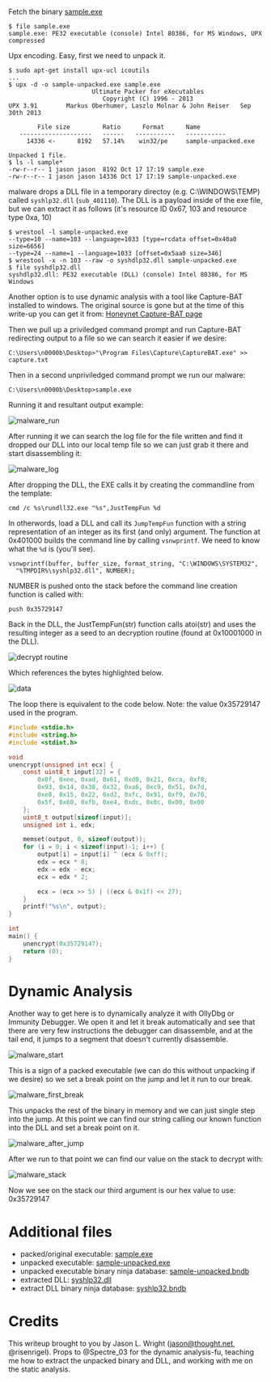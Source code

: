 

Fetch the binary [sample.exe](sample.exe)

```
$ file sample.exe
sample.exe: PE32 executable (console) Intel 80386, for MS Windows, UPX compressed
```

Upx encoding.  Easy, first we need to unpack it.

```
$ sudo apt-get install upx-ucl icoutils
...
$ upx -d -o sample-unpacked.exe sample.exe
                       Ultimate Packer for eXecutables
                          Copyright (C) 1996 - 2013
UPX 3.91        Markus Oberhumer, Laszlo Molnar & John Reiser   Sep 30th 2013

        File size         Ratio      Format      Name
   --------------------   ------   -----------   -----------
     14336 <-      8192   57.14%    win32/pe     sample-unpacked.exe

Unpacked 1 file.
$ ls -l sample*
-rw-r--r-- 1 jason jason  8192 Oct 17 17:19 sample.exe
-rw-r--r-- 1 jason jason 14336 Oct 17 17:19 sample-unpacked.exe
```

malware drops a DLL file in a temporary directoy (e.g. C:\WINDOWS\TEMP)
called `syshlp32.dll` (`sub_401110`).
The DLL is a payload inside of the exe file,
but we can extract it as follows (it's resource ID 0x67, 103 and
resource type 0xa, 10)

```
$ wrestool -l sample-unpacked.exe 
--type=10 --name=103 --language=1033 [type=rcdata offset=0x40a0 size=6656]
--type=24 --name=1 --language=1033 [offset=0x5aa0 size=346]
$ wrestool -x -n 103 --raw -o syshdlp32.dll sample-unpacked.exe 
$ file syshdlp32.dll
syshdlp32.dll: PE32 executable (DLL) (console) Intel 80386, for MS Windows
```

Another option is to use dynamic analysis with a tool like Capture-BAT
installed to windows. The original source is gone but at the time of
this write-up you can get it from:
[Honeynet Capture-BAT page](https://www.honeynet.org/node/315)

Then we pull up a priviledged command prompt and run Capture-BAT
redirecting output to
a file so we can search it easier if we desire:

```
C:\Users\n0000b\Desktop>"\Program Files\Capture\CaptureBAT.exe" >> capture.txt
```

Then in a second unpriviledged command prompt we run our malware:

```
C:\Users\n0000b\Desktop>sample.exe
```
Running it and resultant output example:

![malware_run](malware_run.png)


After running it we can search the log file for the file written and find it dropped our DLL into
our local temp file so we can just grab it there and start disassembling it:

![malware_log](malware_log.png)


After dropping the DLL, the EXE calls it by creating the commandline
from the template:

```
cmd /c %s\rundll32.exe "%s",JustTempFun %d
```

In otherwords, load a DLL and call its `JumpTempFun` function with
a string representation of an integer as its first (and only) argument.
The function at 0x401000 builds the command line by calling
`vsnwprintf`.  We need to know what the `%d` is (you'll see).

```
vsnwprintf(buffer, buffer_size, format_string, "C:\WINDOWS\SYSTEM32",
  "%TMPDIR%\syshlp32.dll", NUMBER);
```

NUMBER is pushed onto the stack before the command line creation
function is called with:

```
push 0x35729147
```

Back in the DLL, the JustTempFun(str) function calls atoi(str) and
uses the resulting integer as a seed to an decryption routine
(found at 0x10001000 in the DLL).

![decrypt routine](decrypt.png)

Which references the bytes highlighted below.

![data](data.png)

The loop there is equivalent to the code below.
Note: the value 0x35729147 used in the program.

```c
#include <stdio.h>
#include <string.h>
#include <stdint.h>

void
unencrypt(unsigned int ecx) {
	const uint8_t input[32] = {
		0x0f, 0xee, 0xad, 0x61, 0xd0, 0x21, 0xca, 0xf8,
		0x93, 0x14, 0x38, 0x32, 0xa6, 0xc9, 0x51, 0x7d,
		0xe8, 0x15, 0x22, 0xd2, 0xfc, 0x91, 0xf9, 0x78,
		0x5f, 0x60, 0xfb, 0xe4, 0xdc, 0x0c, 0x00, 0x00
	};
	uint8_t output[sizeof(input)];
	unsigned int i, edx;

	memset(output, 0, sizeof(output));
	for (i = 0; i < sizeof(input)-1; i++) {
		output[i] = input[i] ^ (ecx & 0xff);
		edx = ecx * 8;
		edx = edx - ecx;
		ecx = edx * 2;

		ecx = (ecx >> 5) | ((ecx & 0x1f) << 27);
	}
	printf("%s\n", output);
}

int
main() {
	unencrypt(0x35729147);
	return (0);
}
```

# Dynamic Analysis

Another way to get here is to dynamically analyze it with OllyDbg
or Immunity Debugger. We open it and let it break automatically and
see that there are very few instructions the debugger can disassemble,
and at the tail end, it jumps to a segment that doesn't currently
disassemble.

![malware_start](malware_start.png)

This is a sign of a packed executable (we can do this without
unpacking if we desire) so we set a break point on the jump and let
it run to our break.

![malware_first_break](malware_first_break.png)

This unpacks the rest of the binary in memory
and we can just single step into the jump. At this point we can find our string calling our known
function into the DLL and set a break point on it.

![malware_after_jump](malware_after_jump.png)

After we run to that point we can find our value on the stack to decrypt with:

![malware_stack](malware_stack.png)

Now we see on the stack our third argument is our hex value to use:
0x35729147

# Additional files

* packed/original executable: [sample.exe](sample.exe)
* unpacked executable: [sample-unpacked.exe](sample-unpacked.exe)
* unpacked executable binary ninja database: [sample-unpacked.bndb](sample-unpacked.bndb)
* extracted DLL: [syshlp32.dll](syshlp32.dll)
* extract DLL binary ninja database: [syshlp32.bndb](syshlp32.bndb)

# Credits

This writeup brought to you by Jason L. Wright (jason@thought.net, @risenrigel).
Props to @Spectre_03 for the dynamic analysis-fu, teaching me how to extract
the unpacked binary and DLL, and working with me on the static analysis.
